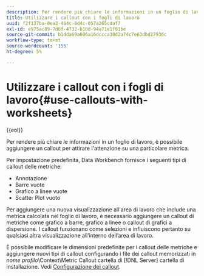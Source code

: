 ```yaml
---
description: Per rendere più chiare le informazioni in un foglio di lavoro, è possibile aggiungere un callout per attirare l'attenzione su una particolare metrica.
title: Utilizzare i callout con i fogli di lavoro
uuid: f2f137ba-0ea2-464c-8d4c-057a265cdaf7
exl-id: e975ac89-7d6f-4732-b10d-94a71e1f01be
source-git-commit: b1dda69a606a16dccca30d2a74c7e63dbd27936c
workflow-type: tm+mt
source-wordcount: '155'
ht-degree: 5%

---
```


# Utilizzare i callout con i fogli di lavoro{#use-callouts-with-worksheets}

{{eol}}

Per rendere più chiare le informazioni in un foglio di lavoro, è possibile aggiungere un callout per attirare l&#39;attenzione su una particolare metrica.

Per impostazione predefinita, Data Workbench fornisce i seguenti tipi di callout delle metriche:

* Annotazione
* Barre vuote
* Grafico a linee vuote
* Scatter Plot vuoto

Per aggiungere una nuova visualizzazione all&#39;area di lavoro che include una metrica calcolata nel foglio di lavoro, è necessario aggiungere un callout di metriche come grafico a barre, grafico a linee o callout di grafici a dispersione. I callout funzionano come selezioni e influiscono pertanto su qualsiasi altra visualizzazione all’interno dell’area di lavoro.

È possibile modificare le dimensioni predefinite per i callout delle metriche e aggiungere nuovi tipi di callout configurando i file dei callout memorizzati in *nome profilo*\Context\Metric Callout cartella di [!DNL Server] cartella di installazione. Vedi [Configurazione dei callout](../../../../home/c-get-started/c-intf-anlys-ftrs/c-config-callouts.md#concept-f6e91e172f5e4c009245c9c549beb76a).
